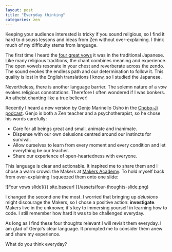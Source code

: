 ```yaml
---
layout: post
title: "Everyday thinking"
categories: zen
---
```

Keeping your audience interested is tricky if you sound religious, so I find it hard to discuss lessons and ideas from Zen without over-explaining. I think much of my difficulty stems from language.

The first time I heard the [four great vows] it was in the traditional Japanese. Like many religious traditions, the chant combines meaning and experience. The open vowels resonate in your chest and reverberate across the zendo. The sound evokes the endless path and our determination to follow it. This quality is lost in the English translations I know, so I studied the Japanese.

Nevertheless, there is another language barrier. The solemn nature of a _vow_ evokes religious connotations. Therefore I often wondered if I was bonkers. An atheist chanting like a true believer!

Recently I heard a new version by Genjo Marinello Osho in the [Chobo-Ji podcast]. Genjo is both a Zen teacher and a psychotherapist, so he chose his words carefully:

  * Care for all beings great and small, animate and inanimate.
  * Dispense with our own delusions centred around our instincts for survival.
  * Allow ourselves to learn from every moment and every condition and let everything be our teacher.
  * Share our experience of open-heartedness with everyone.

This language is clear and actionable. It inspired me to share them and I chose a warm crowd: the Makers at [Makers Academy]. To hold myself back from over-explaining I squeezed them onto one slide:

![Four vows slide]({{ site.baseurl }}/assets/four-thoughts-slide.png)

I changed the second one the most. I worried that bringing up _delusions_ might discourage the Makers, so I chose a positive action: **investigate**. Makers live in the unknown; it's key to immersing yourself in learning how to code. I still remember how hard it was to be challenged everyday.

As long as I find these four thoughts relevant I will revisit them everyday. I am glad of Genjo's clear language. It prompted me to consider them anew and share my experience.

What do you think everyday?

[Chobo-Ji podcast]: https://itunes.apple.com/podcast/chobo-jis-podcast/id78149892
[four great vows]: http://choboji.org/literature/precepts/
[Makers Academy]: http://www.makersacademy.com
